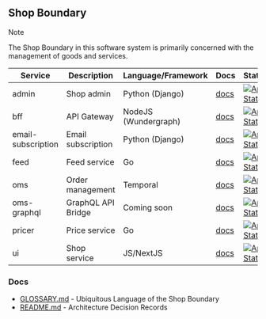 ## Shop Boundary

> [!NOTE]
> The Shop Boundary in this software system is primarily concerned with the management of goods and services.

| Service            | Description        | Language/Framework   | Docs                                   | Status                                                                                                                                                                        |
|--------------------|--------------------|----------------------|----------------------------------------|-------------------------------------------------------------------------------------------------------------------------------------------------------------------------------|
| admin              | Shop admin         | Python (Django)      | [docs](./admin/README.md)              | [![App Status](https://argo.shortlink.best/api/badge?name=shortlink-admin&revision=true)](https://argo.shortlink.best/applications/shortlink-admin)                           |
| bff                | API Gateway        | NodeJS (Wundergraph) | [docs](./gateway/README.md)            | [![App Status](https://argo.shortlink.best/api/badge?name=shortlink-shop-gateway&revision=true)](https://argo.shortlink.best/applications/shortlink-shop-gateway)             |
| email-subscription | Email subscription | Python (Django)      | [docs](./email-subscription/README.md) | [![App Status](https://argo.shortlink.best/api/badge?name=shortlink-email-subscription&revision=true)](https://argo.shortlink.best/applications/shortlink-email-subscription) |
| feed               | Feed service       | Go                   | [docs](./feed/README.md)               | [![App Status](https://argo.shortlink.best/api/badge?name=shortlink-feed&revision=true)](https://argo.shortlink.best/applications/shortlink-feed)                             |
| oms                | Order management   | Temporal             | [docs](./oms/README.md)                | [![App Status](https://argo.shortlink.best/api/badge?name=shortlink-oms&revision=true)](https://argo.shortlink.best/applications/shortlink-oms)                               |
| oms-graphql        | GraphQL API Bridge | Coming soon          | [docs](./oms-graphql/README.md)        | [![App Status](https://argo.shortlink.best/api/badge?name=shortlink-oms-graphql&revision=true)](https://argo.shortlink.best/applications/shortlink-oms-graphql)               |
| pricer             | Price service      | Go                   | [docs](./pricer/README.md)             | [![App Status](https://argo.shortlink.best/api/badge?name=shortlink-pricer&revision=true)](https://argo.shortlink.best/applications/shortlink-pricer)                         |
| ui                 | Shop service       | JS/NextJS            | [docs](./ui/README.md)                 | [![App Status](https://argo.shortlink.best/api/badge?name=shortlink-shop-ui&revision=true)](https://argo.shortlink.best/applications/shortlink-shop-ui)                       |

### Docs

- [GLOSSARY.md](./GLOSSARY.md) - Ubiquitous Language of the Shop Boundary
- [README.md](./docs/ADR/README.md) - Architecture Decision Records
